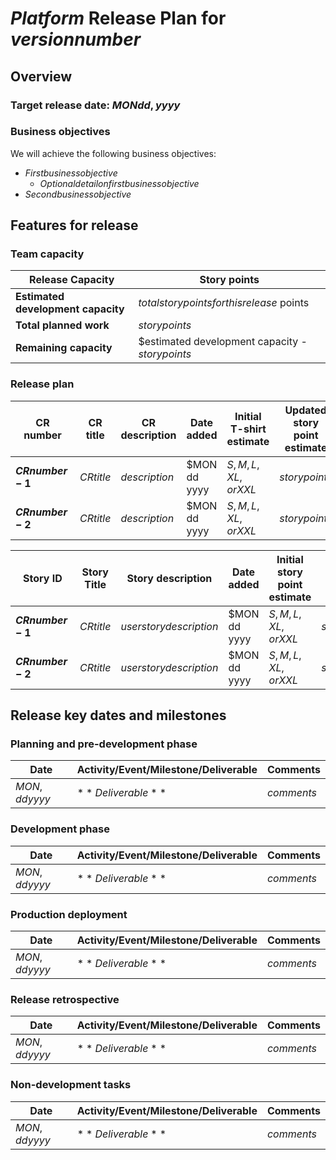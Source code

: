 # $Platform$ Release Plan for $version number$

## Overview

### Target release date: $MON dd, yyyy$

### Business objectives

We will achieve the following business objectives:

* $First business objective$
  * $Optional detail on first business objective$
* $Second business objective$

## Features for release

### Team capacity

Release Capacity | Story points
------------ | -------------
**Estimated development capacity** | $total story points for this release$ points
**Total planned work** | $story points$
**Remaining capacity** | $estimated development capacity - $story points$

### Release plan 


CR number| CR title | CR description | Date added | Initial T-shirt estimate | Updated story point estimate   
---------| ---------| -------------- | ---------- | ---------------- | --------------------
**$CR number-1$** | $CR title$ | $description$ | $MON dd yyyy | $S, M, L, XL, or XXL$ | $story points$
**$CR number-2$** | $CR title$ | $description$ | $MON dd yyyy | $S, M, L, XL, or XXL$ | $story points$

Story ID | Story Title | Story description | Date added | Initial story point estimate | Updated Story Point Estimate   
---------| ---------| -------------- | ---------- | ---------------- | --------------------
**$CR number-1$** | $CR title$ | $user story description$ | $MON dd yyyy | $S, M, L, XL, or XXL$ | $story points$
**$CR number-2$** | $CR title$ | $user story description$ | $MON dd yyyy | $S, M, L, XL, or XXL$ | $story points$

## Release key dates and milestones


### Planning and pre-development phase

Date | Activity/Event/Milestone/Deliverable| Comments 
---------| ---------| -------------- | 
$MON, dd yyyy$ | $**Deliverable**$ | $comments$

### Development phase

Date | Activity/Event/Milestone/Deliverable| Comments 
---------| ---------| -------------- | 
$MON, dd yyyy$ | $**Deliverable**$ | $comments$

### Production deployment

Date | Activity/Event/Milestone/Deliverable| Comments 
---------| ---------| -------------- | 
$MON, dd yyyy$ | $**Deliverable**$ | $comments$

### Release retrospective

Date | Activity/Event/Milestone/Deliverable| Comments 
---------| ---------| -------------- | 
$MON, dd yyyy$ | $**Deliverable**$ | $comments$


### Non-development tasks

Date | Activity/Event/Milestone/Deliverable| Comments 
---------| ---------| -------------- | 
$MON, dd yyyy$ | $**Deliverable**$ | $comments$
